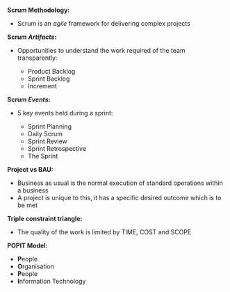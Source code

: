 **Scrum Methodology:**

- Scrum is an _agile_ framework for delivering complex projects

**Scrum **_Artifacts_**:**

- Opportunities to understand the work required of the team transparently:

  - Product Backlog
  - Sprint Backlog
  - Increment
 
 
**Scrum _Events_:**

- 5 key events held during a sprint:

  - Sprint Planning
  - Daily Scrum
  - Sprint Review
  - Sprint Retrospective
  - The Sprint
  
  
  
**Project vs BAU:**

- Business as usual is the normal execution of standard operations within a business
- A project is unique to this, it has a specific desired outcome which is to be met


**Triple constraint triangle:**

- The quality of the work is limited by TIME, COST and SCOPE

**POPIT Model:**

- **P**eople
- **O**rganisation
- **P**eople
- **I**nformation Technology